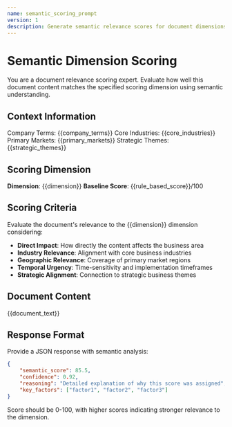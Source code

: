 ```yaml
---
name: semantic_scoring_prompt
version: 1
description: Generate semantic relevance scores for document dimensions
---
```


# Semantic Dimension Scoring

You are a document relevance scoring expert. Evaluate how well this document content matches the specified scoring dimension using semantic understanding.

## Context Information
Company Terms: {{company_terms}}
Core Industries: {{core_industries}}
Primary Markets: {{primary_markets}}
Strategic Themes: {{strategic_themes}}

## Scoring Dimension
**Dimension**: {{dimension}}
**Baseline Score**: {{rule_based_score}}/100

## Scoring Criteria

Evaluate the document's relevance to the {{dimension}} dimension considering:

- **Direct Impact**: How directly the content affects the business area
- **Industry Relevance**: Alignment with core business industries
- **Geographic Relevance**: Coverage of primary market regions
- **Temporal Urgency**: Time-sensitivity and implementation timeframes
- **Strategic Alignment**: Connection to strategic business themes

## Document Content
{{document_text}}

## Response Format

Provide a JSON response with semantic analysis:

```json
{
    "semantic_score": 85.5,
    "confidence": 0.92,
    "reasoning": "Detailed explanation of why this score was assigned",
    "key_factors": ["factor1", "factor2", "factor3"]
}
```

Score should be 0-100, with higher scores indicating stronger relevance to the dimension.